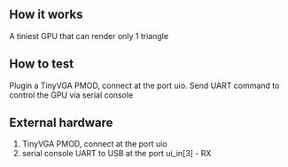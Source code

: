 <!---

This file is used to generate your project datasheet. Please fill in the information below and delete any unused
sections.

You can also include images in this folder and reference them in the markdown. Each image must be less than
512 kb in size, and the combined size of all images must be less than 1 MB.
-->

## How it works

A tiniest GPU that can render only 1 triangle

## How to test

Plugin a TinyVGA PMOD, connect at the port uio.
Send UART command to control the GPU via serial console

## External hardware

1. TinyVGA PMOD, connect at the port uio
2. serial console UART to USB at the port
   ui_in[3] - RX
   

